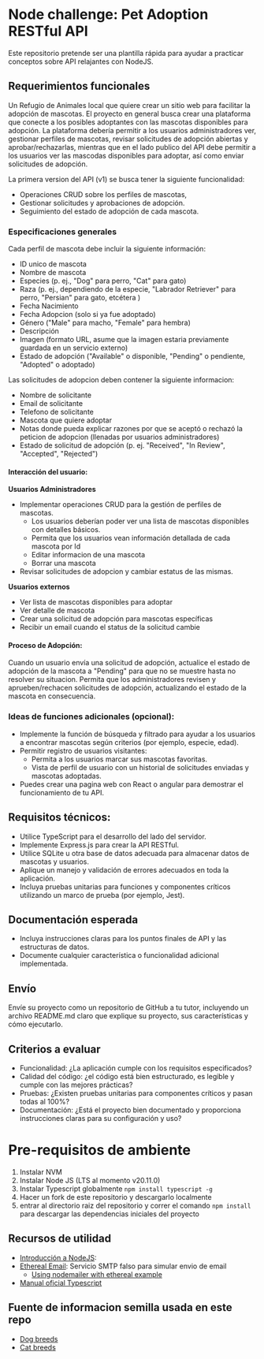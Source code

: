 # Node challenge: Pet Adoption RESTful API
Este repositorio pretende ser una plantilla rápida para ayudar a practicar conceptos sobre API relajantes con NodeJS. 

## Requerimientos funcionales
Un Refugio de Animales local que quiere crear un sitio web para facilitar la adopción de mascotas. El proyecto en general busca crear una plataforma que conecte a los posibles adoptantes con las mascotas disponibles para adopción.
La plataforma debería permitir a los usuarios administradores ver, gestionar perfiles de mascotas, revisar solicitudes de adopción abiertas y aprobar/rechazarlas, mientras que en el lado publico del API debe permitir a los usuarios ver las mascodas disponibles para adoptar, así como enviar solicitudes de adopción.

La primera version del API (v1) se busca tener la siguiente funcionalidad:
* Operaciones CRUD sobre los perfiles de mascotas,
* Gestionar solicitudes y aprobaciones de adopción.
* Seguimiento del estado de adopción de cada mascota.

### Especificaciones generales
Cada perfil de mascota debe incluir la siguiente información:
* ID unico de mascota
* Nombre de mascota
* Especies (p. ej., "Dog" para perro, "Cat" para gato) 
* Raza (p. ej., dependiendo de la especie, "Labrador Retriever" para perro, "Persian" para gato, etcétera )
* Fecha Nacimiento
* Fecha Adopcion (solo si ya fue adoptado)
* Género ("Male" para macho, "Female" para hembra)
* Descripción 
* Imagen (formato URL, asume que la imagen estaria previamente guardada en un servicio externo)
* Estado de adopción ("Available" o disponible, "Pending" o pendiente, "Adopted" o adoptado)

Las solicitudes de adopcion deben contener la siguiente informacion:
* Nombre de solicitante
* Email de solicitante
* Telefono de solicitante
* Mascota que quiere adoptar
* Notas donde pueda explicar razones por que se aceptó o rechazó la peticion de adopcion (llenadas por usuarios administradores)
* Estado de solicitud de adopción (p. ej. "Received", "In Review", "Accepted", "Rejected")

#### Interacción del usuario:
**Usuarios Administradores**
* Implementar operaciones CRUD para la gestión de perfiles de mascotas.
    * Los usuarios deberían poder ver una lista de mascotas disponibles con detalles básicos.
    * Permita que los usuarios vean información detallada de cada mascota por Id
    * Editar informacion de una mascota
    * Borrar una mascota
* Revisar solicitudes de adopcion y cambiar estatus de las mismas.

**Usuarios externos**
* Ver lista de mascotas disponibles para adoptar
* Ver detalle de mascota
* Crear una solicitud de adopción para mascotas específicas
* Recibir un email cuando el status de la solicitud cambie

#### Proceso de Adopción:
Cuando un usuario envía una solicitud de adopción, actualice el estado de adopción de la mascota a "Pending" para que no se muestre hasta no resolver su situacion.
Permita que los administradores revisen y aprueben/rechacen solicitudes de adopción, actualizando el estado de la mascota en consecuencia. 

### Ideas de funciones adicionales (opcional):
* Implemente la función de búsqueda y filtrado para ayudar a los usuarios a encontrar mascotas según criterios (por ejemplo, especie, edad).
* Permitir registro de usuarios visitantes:
    * Permita a los usuarios marcar sus mascotas favoritas.
    * Vista de perfil de usuario con un historial de solicitudes enviadas y mascotas adoptadas.
* Puedes crear una pagina web con React o angular para demostrar el funcionamiento de tu API.

## Requisitos técnicos:
* Utilice TypeScript para el desarrollo del lado del servidor.
* Implemente Express.js para crear la API RESTful.
* Utilice SQLite u otra base de datos adecuada para almacenar datos de mascotas y usuarios.
* Aplique un manejo y validación de errores adecuados en toda la aplicación.
* Incluya pruebas unitarias para funciones y componentes críticos utilizando un marco de prueba (por ejemplo, Jest).

## Documentación esperada
* Incluya instrucciones claras para los puntos finales de API y las estructuras de datos.
* Documente cualquier característica o funcionalidad adicional implementada.

## Envío
Envíe su proyecto como un repositorio de GitHub a tu tutor, incluyendo un archivo README.md claro que explique su proyecto, sus características y cómo ejecutarlo.


## Criterios a evaluar
* Funcionalidad: ¿La aplicación cumple con los requisitos especificados?
* Calidad del código: ¿el código está bien estructurado, es legible y cumple con las mejores prácticas?
* Pruebas: ¿Existen pruebas unitarias para componentes críticos y pasan todas al 100%?
* Documentación: ¿Está el proyecto bien documentado y proporciona instrucciones claras para su configuración y uso?
 
# Pre-requisitos de ambiente

1. Instalar NVM
2. Instalar Node JS (LTS al momento v20.11.0)
3. Instalar Typescript globalmente  `npm install typescript -g`
4. Hacer un fork de este repositorio y descargarlo localmente
5. entrar al directorio raiz del repositorio y correr el comando `npm install` para descargar las dependencias iniciales del proyecto

## Recursos de utilidad
* [Introducción a NodeJS](https://nodejs.org/en/learn/getting-started/introduction-to-nodejs): 
* [Ethereal Email](https://ethereal.email/): Servicio SMTP falso para simular envio de email 
    * [Using nodemailer with ethereal example](https://dev.to/berviantoleo/email-testing-using-ethereal-inb)
* [Manual oficial Typescript](https://www.typescriptlang.org/docs/handbook/2/basic-types.html)
## Fuente de informacion semilla usada en este repo
* [Dog breeds](https://github.com/jfairbank/programming-elm.com/blob/master/dog-breeds.json)
* [Cat breeds](https://github.com/jfairbank/programming-elm.com/blob/master/cat-breeds.json)
 

